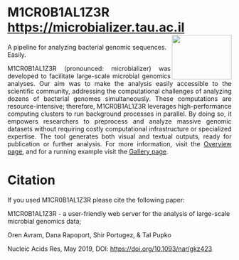 # M1CR0B1AL1Z3R<br>https://microbializer.tau.ac.il <img align="right" src="html/pics/logo.gif" width="134" height="100">  <br>

A pipeline for analyzing bacterial genomic sequences. Easily.

<p align="justify">
M1CR0B1AL1Z3R (pronounced: microbializer) was developed to facilitate large-scale microbial genomics analyses. Our aim was to make the analysis easily accessible to the scientific community, addressing the computational challenges of analyzing dozens of bacterial genomes simultaneously. These computations are resource-intensive; therefore, M1CR0B1AL1Z3R leverages high-performance computing clusters to run background processes in parallel. By doing so, it empowers researchers to preprocess and analyze massive genomic datasets without requiring costly computational infrastructure or specialized expertise. The tool generates both visual and textual outputs, ready for publication or further analysis. For more information, visit the <a href="https://microbializer.tau.ac.il/overview">Overview page</a>, and for a running example visit the <a href="https://microbializer.tau.ac.il/gallery">Gallery page</a>.

# Citation 
If you used M1CR0B1AL1Z3R please cite the following paper:

M1CR0B1AL1Z3R - a user-friendly web server for the analysis of large-scale microbial genomics data;

Oren Avram, Dana Rapoport, Shir Portugez, & Tal Pupko

Nucleic Acids Res, May 2019, DOI: https://doi.org/10.1093/nar/gkz423
